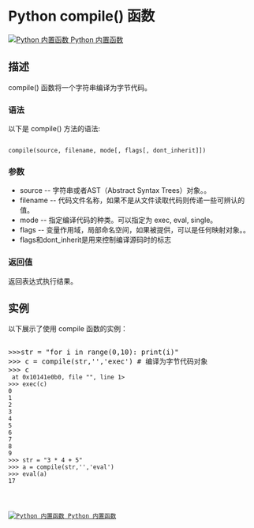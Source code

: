 Python  compile() 函数
====================

 [![Python 内置函数](../images/up.gif)
 Python 内置函数](python-built-in-functions.html)


  描述
--

 compile() 函数将一个字符串编译为字节代码。

 ### 语法

 以下是 compile() 方法的语法:

 
```

compile(source, filename, mode[, flags[, dont_inherit]])

```

 ### 参数

  * source -- 字符串或者AST（Abstract Syntax Trees）对象。。
 * filename -- 代码文件名称，如果不是从文件读取代码则传递一些可辨认的值。
 * mode -- 指定编译代码的种类。可以指定为 exec, eval, single。
 * flags -- 变量作用域，局部命名空间，如果被提供，可以是任何映射对象。。
 * flags和dont\_inherit是用来控制编译源码时的标志
  ### 返回值

 返回表达式执行结果。

  实例
--

  以下展示了使用 compile 函数的实例： 

  <pre>

>>>str = "for i in range(0,10): print(i)" 
>>> c = compile(str,'','exec') # 编译为字节代码对象 
>>> c
<code object <module> at 0x10141e0b0, file "", line 1>
>>> exec(c)
0
1
2
3
4
5
6
7
8
9
>>> str = "3 * 4 + 5"
>>> a = compile(str,'','eval')
>>> eval(a)
17
</pre>

 [![Python 内置函数](../images/up.gif)
 Python 内置函数](python-built-in-functions.html)


